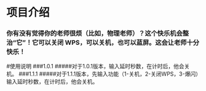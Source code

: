 <h1>项目介绍</h1>
<h3>你有没有觉得你的老师很烦（比如，物理老师）？这个快乐机会整治“它”！它可以关闭 WPS，可以关机，也可以蓝屏。这会让老师十分快乐！</h3>
#使用说明
###1.0.1
#####对于1.0.1版本，输入延时秒数，在计时后，他会关机。
###1.1.1
#####对于1.1.1版本，先输入功能（1-关机，2-关闭WPS，3-爆闪）输入延时秒数，在计时后，他会关机。
